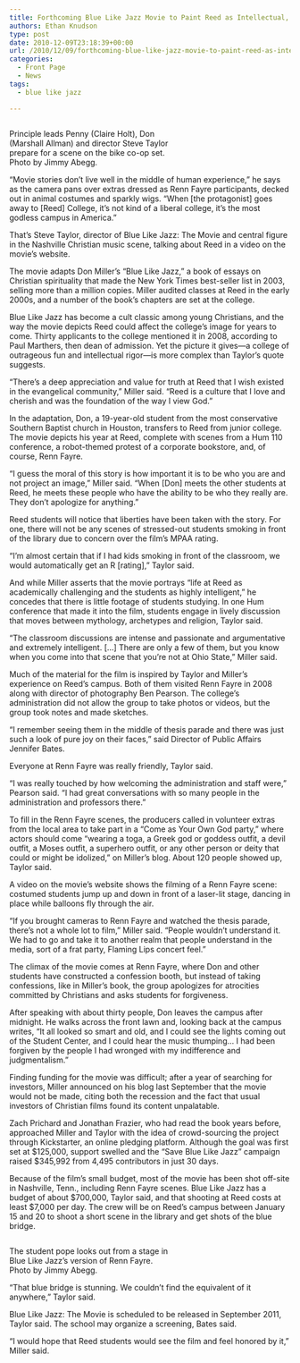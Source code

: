 ```yaml
---
title: Forthcoming Blue Like Jazz Movie to Paint Reed as Intellectual, Wild
authors: Ethan Knudson
type: post
date: 2010-12-09T23:18:39+00:00
url: /2010/12/09/forthcoming-blue-like-jazz-movie-to-paint-reed-as-intellectual-wild/
categories:
  - Front Page
  - News
tags:
  - blue like jazz

---
```

<div id="attachment_543" style="width: 298px" class="wp-caption alignleft">
  <a href="https://i2.wp.com/www.reedquest.org/wp-content/uploads/2010/12/BLJ_Bikecoop.jpg"><img class="size-full wp-image-543  " title="Principle leads Penny (Claire Holt), Don (Marshall Allman) and director Steve Taylor prepare for a scene on the bike co-op set." src="https://i2.wp.com/www.reedquest.org/wp-content/uploads/2010/12/BLJ_Bikecoop.jpg?resize=288%2C212" alt="" data-recalc-dims="1" /></a>
  
  <p class="wp-caption-text">
    Principle leads Penny (Claire Holt), Don (Marshall Allman) and director Steve Taylor prepare for a scene on the bike co-op set. Photo by Jimmy Abegg.
  </p>
</div>

“Movie stories don’t live well in the middle of human experience,” he says as the camera pans over extras dressed as Renn Fayre participants, decked out in animal costumes and sparkly wigs. “When [the protagonist] goes away to [Reed] College, it’s not kind of a liberal college, it’s the most godless campus in America.”

That’s Steve Taylor, director of Blue Like Jazz: The Movie and central figure in the Nashville Christian music scene, talking about Reed in a video on the movie’s website.

The movie adapts Don Miller’s “Blue Like Jazz,” a book of essays on Christian spirituality that made the New York Times best-seller list in 2003, selling more than a million copies. Miller audited classes at Reed in the early 2000s, and a number of the book’s chapters are set at the college.

Blue Like Jazz has become a cult classic among young Christians, and the way the movie depicts Reed could affect the college’s image for years to come. Thirty applicants to the college mentioned it in 2008, according to Paul Marthers, then dean of admission. Yet the picture it gives—a college of outrageous fun and intellectual rigor—is more complex than Taylor’s quote suggests.

“There’s a deep appreciation and value for truth at Reed that I wish existed in the evangelical community,” Miller said. “Reed is a culture that I love and cherish and was the foundation of the way I view God.”

In the adaptation, Don, a 19-year-old student from the most conservative Southern Baptist church in Houston, transfers to Reed from junior college. The movie depicts his year at Reed, complete with scenes from a Hum 110 conference, a robot-themed protest of a corporate bookstore, and, of course, Renn Fayre.

“I guess the moral of this story is how important it is to be who you are and not project an image,” Miller said. “When [Don] meets the other students at Reed, he meets these people who have the ability to be who they really are. They don’t apologize for anything.”

Reed students will notice that liberties have been taken with the story. For one, there will not be any scenes of stressed-out students smoking in front of the library due to concern over the film’s MPAA rating.

“I’m almost certain that if I had kids smoking in front of the classroom, we would automatically get an R [rating],” Taylor said.

And while Miller asserts that the movie portrays “life at Reed as academically challenging and the students as highly intelligent,” he concedes that there is little footage of students studying. In one Hum conference that made it into the film, students engage in lively discussion that moves between mythology, archetypes and religion, Taylor said.

“The classroom discussions are intense and passionate and argumentative and extremely intelligent. [&#8230;] There are only a few of them, but you know when you come into that scene that you’re not at Ohio State,” Miller said.

Much of the material for the film is inspired by Taylor and Miller’s experience on Reed’s campus. Both of them visited Renn Fayre in 2008 along with director of photography Ben Pearson. The college’s administration did not allow the group to take photos or videos, but the group took notes and made sketches.

“I remember seeing them in the middle of thesis parade and there was just such a look of pure joy on their faces,” said Director of Public Affairs Jennifer Bates.

Everyone at Renn Fayre was really friendly, Taylor said.

“I was really touched by how welcoming the administration and staff were,” Pearson said. “I had great conversations with so many people in the administration and professors there.”

To fill in the Renn Fayre scenes, the producers called in volunteer extras from the local area to take part in a “Come as Your Own God party,” where actors should come “wearing a toga, a Greek god or goddess outfit, a devil outfit, a Moses outfit, a superhero outfit, or any other person or deity that could or might be idolized,” on Miller’s blog. About 120 people showed up, Taylor said.

A video on the movie’s website shows the filming of a Renn Fayre scene: costumed students jump up and down in front of a laser-lit stage, dancing in place while balloons fly through the air.

“If you brought cameras to Renn Fayre and watched the thesis parade, there’s not a whole lot to film,” Miller said. “People wouldn’t understand it. We had to go and take it to another realm that people understand in the media, sort of a frat party, Flaming Lips concert feel.”

The climax of the movie comes at Renn Fayre, where Don and other students have constructed a confession booth, but instead of taking confessions, like in Miller’s book, the group apologizes for atrocities committed by Christians and asks students for forgiveness.

After speaking with about thirty people, Don leaves the campus after midnight. He walks across the front lawn and, looking back at the campus writes, “It all looked so smart and old, and I could see the lights coming out of the Student Center, and I could hear the music thumping&#8230; I had been forgiven by the people I had wronged with my indifference and judgmentalism.”

Finding funding for the movie was difficult; after a year of searching for investors, Miller announced on his blog last September that the movie would not be made, citing both the recession and the fact that usual investors of Christian films found its content unpalatable.

Zach Prichard and Jonathan Frazier, who had read the book years before, approached Miller and Taylor with the idea of crowd-sourcing the project through Kickstarter, an online pledging platform. Although the goal was first set at $125,000, support swelled and the “Save Blue Like Jazz” campaign raised $345,992 from 4,495 contributors in just 30 days.

Because of the film’s small budget, most of the movie has been shot off-site in Nashville, Tenn., including Renn Fayre scenes. Blue Like Jazz has a budget of about $700,000, Taylor said, and that shooting at Reed costs at least $7,000 per day. The crew will be on Reed’s campus between January 15 and 20 to shoot a short scene in the library and get shots of the blue bridge.

<div id="attachment_544" style="width: 286px" class="wp-caption alignright">
  <a href="https://i0.wp.com/www.reedquest.org/wp-content/uploads/2010/12/BLJ_RF.jpg"><img class="size-full wp-image-544 " title="The student pope looks out from a stage in Blue Like Jazz’s version of Renn Fayre. Photo by Jimmy Abegg." src="https://i0.wp.com/www.reedquest.org/wp-content/uploads/2010/12/BLJ_RF.jpg?resize=276%2C178" alt="" data-recalc-dims="1" /></a>
  
  <p class="wp-caption-text">
    The student pope looks out from a stage in Blue Like Jazz’s version of Renn Fayre. Photo by Jimmy Abegg.
  </p>
</div>

“That blue bridge is stunning. We couldn’t find the equivalent of it anywhere,” Taylor said.

Blue Like Jazz: The Movie is scheduled to be released in September 2011, Taylor said. The school may organize a screening, Bates said.

“I would hope that Reed students would see the film and feel honored by it,” Miller said.